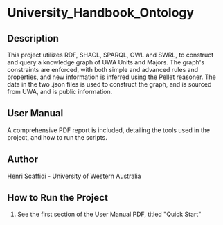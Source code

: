 # University_Handbook_Ontology

## Description
This project utilizes RDF, SHACL, SPARQL, OWL and SWRL, to construct and query a knowledge graph of UWA Units and Majors. The graph's constraints are enforced, with both simple and advanced rules and properties, and new information is inferred using the Pellet reasoner. The data in the two .json files is used to construct the graph, and is sourced from UWA, and is public information.

## User Manual
A comprehensive PDF report is included, detailing the tools used in the project, and how to run the scripts.

## Author
Henri Scaffidi - University of Western Australia

## How to Run the Project
1. See the first section of the User Manual PDF, titled "Quick Start"
